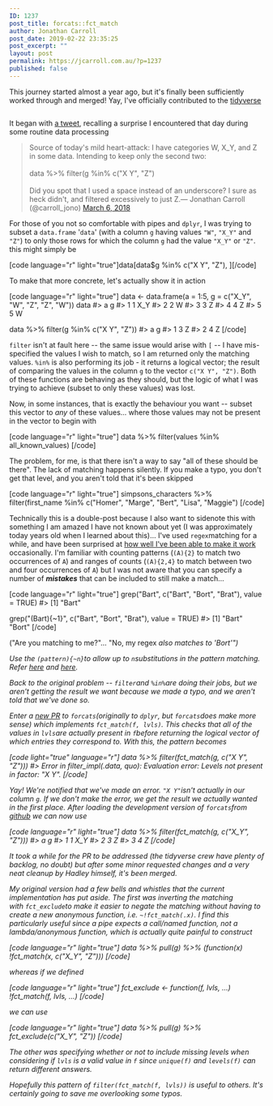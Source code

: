 ```yaml
---
ID: 1237
post_title: forcats::fct_match
author: Jonathan Carroll
post_date: 2019-02-22 23:35:25
post_excerpt: ""
layout: post
permalink: https://jcarroll.com.au/?p=1237
published: false
---
```

This journey started almost a year ago, but it's finally been sufficiently worked through and merged! Yay, I've officially contributed to the <a href="https://www.tidyverse.org/">tidyverse</a>

<div class="wp-block-image" algin="center"><figure class="aligncenter"><img src="https://jcarroll.com.au/wp-content/uploads/2019/02/zoidberg_helping.jpeg" alt="" class="wp-image-1243"/></figure></div>

<!--more-->

It began with <a href="https://twitter.com/carroll_jono/status/971093803099541504?ref_src=twsrc%5Etfw">a tweet</a>, recalling a surprise I encountered that day during some routine data processing

<blockquote class="twitter-tweet"><p lang="en" dir="ltr">Source of today&#39;s mild heart-attack: I have categories W, X_Y, and Z in some data. Intending to keep only the second two:<br><br>data %&gt;% filter(g %in% c(&quot;X Y&quot;, &quot;Z&quot;)<br><br>Did you spot that I used a space instead of an underscore? I sure as heck didn&#39;t, and filtered excessively to just Z.&mdash; Jonathan Carroll (@carroll_jono) <a href="https://twitter.com/carroll_jono/status/971093803099541504?ref_src=twsrc%5Etfw">March 6, 2018</a></blockquote> <script async src="https://platform.twitter.com/widgets.js" charset="utf-8"></script>

For those of you not so comfortable with pipes and <code>dplyr</code>, I was trying to subset a <code>data.frame</code> '<code>data</code>' (with a column <code>g</code> having values <code>"W"</code>, <code>"X_Y"</code> and <code>"Z"</code>) to only those rows for which the column <code>g</code> had the value <code>"X_Y"</code> or <code>"Z"</code>. this might simply be

[code language="r" light="true"]data[data$g %in% c(&quot;X Y&quot;, &quot;Z&quot;), ][/code]

To make that more concrete, let's actually show it in action

[code language="r" light="true"]
data &lt;- data.frame(a = 1:5, g = c(&quot;X_Y&quot;, &quot;W&quot;, &quot;Z&quot;, &quot;Z&quot;, &quot;W&quot;))
data
#&gt;   a   g
#&gt; 1 1 X_Y
#&gt; 2 2   W
#&gt; 3 3   Z
#&gt; 4 4   Z
#&gt; 5 5   W

data %&gt;% 
   filter(g %in% c(&quot;X Y&quot;, &quot;Z&quot;))
#&gt;   a g
#&gt; 1 3 Z
#&gt; 2 4 Z
[/code]

<code>filter</code> isn't at fault here -- the same issue would arise with <code>[</code> -- I have mis-specified the values I wish to match, so I am returned only the matching values. <code>%in%</code> is also performing its job - it returns a logical vector; the result of comparing the values in the column <code>g</code> to the vector <code>c("X Y", "Z")</code>. Both of these functions are behaving as they should, but the logic of what I was trying to achieve (subset to only these values) was lost.

Now, in some instances, that is exactly the behaviour you want -- subset this vector to <em>any</em> of these values... where those values may not be present in the vector to begin with

[code language="r" light="true"]
data %&gt;% 
   filter(values %in% all_known_values)
[/code]

The problem, for me, is that there isn't a way to say "all of these should be there". The lack of matching happens silently. If you make a typo, you don't get that level, and you aren't told that it's been skipped

[code language="r" light="true"]
simpsons_characters %&gt;% 
   filter(first_name %in% c(&quot;Homer&quot;, &quot;Marge&quot;, &quot;Bert&quot;, &quot;Lisa&quot;, &quot;Maggie&quot;)
[/code]

Technically this is a double-post because I also want to sidenote this with something I am amazed I have not known about yet (I was approximately today years old when I learned about this)... I've used <code>regex</code>matching for a while, and have been surprised at <a href="https://twitter.com/carroll_jono/status/908186714350403584">how well I've been able to make it work</a> occasionally. I'm familiar with counting patterns (<code>(A){2}</code>&nbsp;to match two occurrences of <code>A</code>) and ranges of counts (<code>(A){2,4}</code>&nbsp;to match between two and four occurrences of <code>A</code>) but I was not aware that you can specify a number of <em><strong>mistakes</strong></em> that can be included to still make a match...&nbsp;

[code language="r" light="true"]
grep(&quot;Bart&quot;, c(&quot;Bart&quot;, &quot;Bort&quot;, &quot;Brat&quot;), value = TRUE)
#&gt; [1] &quot;Bart&quot;

grep(&quot;(Bart){~1}&quot;, c(&quot;Bart&quot;, &quot;Bort&quot;, &quot;Brat&quot;), value = TRUE)
#&gt; [1] &quot;Bart&quot; &quot;Bort&quot;
[/code]

("Are you matching to me?"... "No, my regex <em>also<em> matches to 'Bort'")

Use the <code>(pattern){~n}</code>to allow up to <code>n</code>substitutions in the pattern matching. Refer <a href="https://twitter.com/klmr/status/1098238987968438273?s=20">here</a> and <a href="https://laurikari.net/tre/documentation/regex-syntax/">here</a>.

Back to the original problem -- <code>filter</code>and <code>%in%</code>are doing their jobs, but we aren't getting the result we want because we made a typo, and we aren't told that we've done so.

Enter a <a href="https://github.com/tidyverse/forcats/pull/127">new PR</a> to <code>forcats</code>(originally to <code>dplyr</code>, but <code>forcats</code>does make more sense) which implements <code>fct_match(f, lvls)</code>. This checks that all of the values in <code>lvls</code>are actually present in <code>f</code>before returning the logical vector of which entries they correspond to. With this, the pattern becomes

[code light="true" language="r"]
data %&gt;% 
   filter(fct_match(g, c(&quot;X Y&quot;, &quot;Z&quot;)))
#&gt; Error in filter_impl(.data, quo): Evaluation error: Levels not present in factor: &quot;X Y&quot;.
[/code]

Yay! We're notified that we've made an error. <code>"X Y"</code>isn't actually in our column <code>g</code>. If we don't make the error, we get the result we actually wanted in the first place. After loading the development version of <code>forcats</code>from <a href="https://github.com/tidyverse/forcats">github</a> we can now use

[code language="r" light="true"]
data %&gt;% 
   filter(fct_match(g, c(&quot;X_Y&quot;, &quot;Z&quot;)))
#&gt;   a   g
#&gt; 1 1 X_Y
#&gt; 2 3   Z
#&gt; 3 4   Z
[/code]

It took a while for the PR to be addressed (the tidyverse crew have plenty of backlog, no doubt) but after some minor requested changes and a very neat cleanup by Hadley himself, it's been merged.

My original version had a few bells and whistles that the current implementation has put aside. The first was inverting the matching with&nbsp;<code>fct_exclude</code>to make it easier to negate the matching without having to create a new anonymous function, i.e. <code>~!fct_match(.x)</code>. I find this particularly useful since a pipe expects a call/named function, not a lambda/anonymous function, which is actually quite painful to construct

[code language="r" light="true"]
data %&gt;%
   pull(g) %&gt;%
   (function(x) !fct_match(x, c(&quot;X_Y&quot;, &quot;Z&quot;)))
[/code]

whereas if we defined

[code language="r" light="true"]
fct_exclude &lt;- function(f, lvls, ...) !fct_match(f, lvls, ...)
[/code]

we can use

[code language="r" light="true"]
data %&gt;%
   pull(g) %&gt;%
   fct_exclude(c(&quot;X_Y&quot;, &quot;Z&quot;))
[/code]

The other was specifying whether or not to include missing levels when considering if <code>lvls</code> is a valid value in <code>f</code> since <code>unique(f)</code> and <code>levels(f)</code> can return different answers.

Hopefully this pattern of <code>filter(fct_match(f, lvls))</code> is useful to others. It's certainly going to save me overlooking some typos.